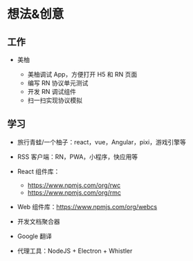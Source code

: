 # 想法&创意

## 工作

- 美柚

    - 美柚调试 App，方便打开 H5 和 RN 页面
    - 编写 RN 协议单元测试
    - 开发 RN 调试组件
    - 扫一扫实现协议模拟

## 学习

- 旅行青蛙/一个柚子：react，vue，Angular，pixi，游戏引擎等
- RSS 客户端：RN，PWA，小程序，快应用等
- React 组件库：

    - https://www.npmjs.com/org/rwc
    - https://www.npmjs.com/org/rmc

- Web 组件库：https://www.npmjs.com/org/webcs
- 开发文档聚合器
- Google 翻译
- 代理工具：NodeJS + Electron + Whistler
